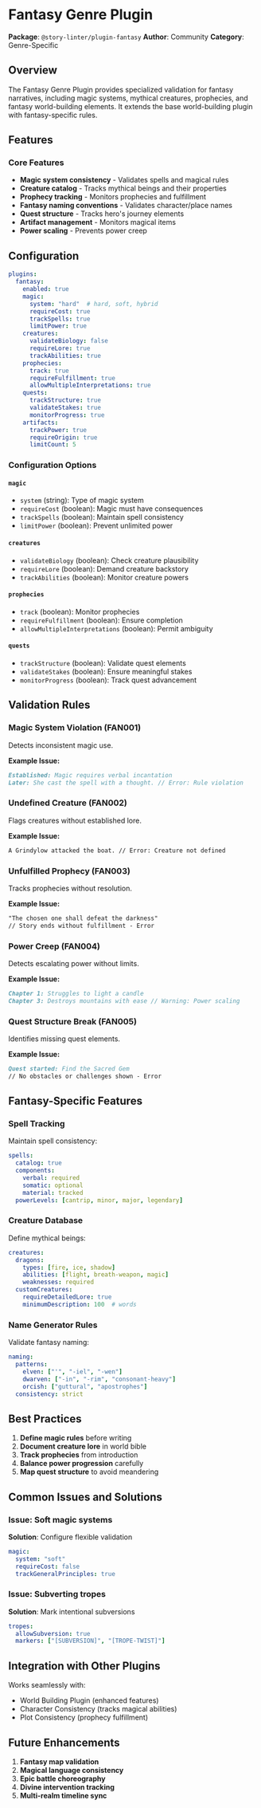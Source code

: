 # Fantasy Genre Plugin

**Package**: `@story-linter/plugin-fantasy`
**Author**: Community
**Category**: Genre-Specific

## Overview

The Fantasy Genre Plugin provides specialized validation for fantasy narratives, including magic systems, mythical creatures, prophecies, and fantasy world-building elements. It extends the base world-building plugin with fantasy-specific rules.

## Features

### Core Features
- **Magic system consistency** - Validates spells and magical rules
- **Creature catalog** - Tracks mythical beings and their properties
- **Prophecy tracking** - Monitors prophecies and fulfillment
- **Fantasy naming conventions** - Validates character/place names
- **Quest structure** - Tracks hero's journey elements
- **Artifact management** - Monitors magical items
- **Power scaling** - Prevents power creep

## Configuration

```yaml
plugins:
  fantasy:
    enabled: true
    magic:
      system: "hard"  # hard, soft, hybrid
      requireCost: true
      trackSpells: true
      limitPower: true
    creatures:
      validateBiology: false
      requireLore: true
      trackAbilities: true
    prophecies:
      track: true
      requireFulfillment: true
      allowMultipleInterpretations: true
    quests:
      trackStructure: true
      validateStakes: true
      monitorProgress: true
    artifacts:
      trackPower: true
      requireOrigin: true
      limitCount: 5
```

### Configuration Options

#### `magic`
- `system` (string): Type of magic system
- `requireCost` (boolean): Magic must have consequences
- `trackSpells` (boolean): Maintain spell consistency
- `limitPower` (boolean): Prevent unlimited power

#### `creatures`
- `validateBiology` (boolean): Check creature plausibility
- `requireLore` (boolean): Demand creature backstory
- `trackAbilities` (boolean): Monitor creature powers

#### `prophecies`
- `track` (boolean): Monitor prophecies
- `requireFulfillment` (boolean): Ensure completion
- `allowMultipleInterpretations` (boolean): Permit ambiguity

#### `quests`
- `trackStructure` (boolean): Validate quest elements
- `validateStakes` (boolean): Ensure meaningful stakes
- `monitorProgress` (boolean): Track quest advancement

## Validation Rules

### Magic System Violation (FAN001)
Detects inconsistent magic use.

**Example Issue:**
```markdown
Established: Magic requires verbal incantation
Later: She cast the spell with a thought. // Error: Rule violation
```

### Undefined Creature (FAN002)
Flags creatures without established lore.

**Example Issue:**
```markdown
A Grindylow attacked the boat. // Error: Creature not defined
```

### Unfulfilled Prophecy (FAN003)
Tracks prophecies without resolution.

**Example Issue:**
```markdown
"The chosen one shall defeat the darkness"
// Story ends without fulfillment - Error
```

### Power Creep (FAN004)
Detects escalating power without limits.

**Example Issue:**
```markdown
Chapter 1: Struggles to light a candle
Chapter 3: Destroys mountains with ease // Warning: Power scaling
```

### Quest Structure Break (FAN005)
Identifies missing quest elements.

**Example Issue:**
```markdown
Quest started: Find the Sacred Gem
// No obstacles or challenges shown - Error
```

## Fantasy-Specific Features

### Spell Tracking

Maintain spell consistency:

```yaml
spells:
  catalog: true
  components:
    verbal: required
    somatic: optional
    material: tracked
  powerLevels: [cantrip, minor, major, legendary]
```

### Creature Database

Define mythical beings:

```yaml
creatures:
  dragons:
    types: [fire, ice, shadow]
    abilities: [flight, breath-weapon, magic]
    weaknesses: required
  customCreatures:
    requireDetailedLore: true
    minimumDescription: 100  # words
```

### Name Generator Rules

Validate fantasy naming:

```yaml
naming:
  patterns:
    elven: ["'", "-iel", "-wen"]
    dwarven: ["-in", "-rim", "consonant-heavy"]
    orcish: ["guttural", "apostrophes"]
  consistency: strict
```

## Best Practices

1. **Define magic rules** before writing
2. **Document creature lore** in world bible
3. **Track prophecies** from introduction
4. **Balance power progression** carefully
5. **Map quest structure** to avoid meandering

## Common Issues and Solutions

### Issue: Soft magic systems
**Solution**: Configure flexible validation
```yaml
magic:
  system: "soft"
  requireCost: false
  trackGeneralPrinciples: true
```

### Issue: Subverting tropes
**Solution**: Mark intentional subversions
```yaml
tropes:
  allowSubversion: true
  markers: ["[SUBVERSION]", "[TROPE-TWIST]"]
```

## Integration with Other Plugins

Works seamlessly with:
- World Building Plugin (enhanced features)
- Character Consistency (tracks magical abilities)
- Plot Consistency (prophecy fulfillment)

## Future Enhancements

1. **Fantasy map validation**
2. **Magical language consistency**
3. **Epic battle choreography**
4. **Divine intervention tracking**
5. **Multi-realm timeline sync**